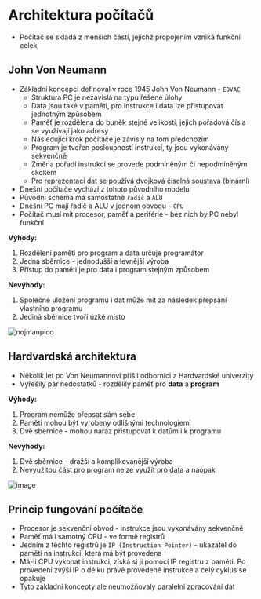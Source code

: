 # Architektura počítačů

- Počítač se skládá z menších částí, jejichž propojením vzniká funkční celek

## John Von Neumann

- Základní koncepci definoval v roce 1945 John Von Neumann - `EDVAC`
  - Struktura PC je nezávislá na typu řešené úlohy
  - Data jsou také v paměti, pro instrukce i data lze přistupovat jednotným způsobem
  - Paměť je rozdělena do buněk stejné velikosti, jejich pořadová čísla se využívají jako adresy
  - Následující krok počítače je závislý na tom předchozím
  - Program je tvořen posloupností instrukcí, ty jsou vykonávány sekvenčně
  - Změna pořadí instrukcí se provede podmíněným či nepodmíněným skokem
  - Pro reprezentaci dat se používá dvojková číselná soustava (binární)
- Dnešní počítače vychází z tohoto původního modelu
- Původní schéma má samostatně `řadič` a `ALU`
- Dnešní PC mají řadič a ALU v jednom obvodu - `CPU`
- Počítač musí mít procesor, paměť a periférie - bez nich by PC nebyl funkční

**Výhody:**
1. Rozdělení paměti pro program a data určuje programátor
2. Jedna sběrnice - jednodušší a levnější výroba
3. Přístup do paměti je pro data i program stejným způsobem

**Nevýhody:**
1. Společné uložení programu i dat může mít za následek přepsání vlastního programu
2. Jediná sběrnice tvoří úzké místo

![nojmanpico](https://github.com/janekspalek/apps/assets/98762780/a5472b7b-9009-4b8b-956e-e024d27c4be4)


## Hardvardská architektura

- Několik let po Von Neumannovi přišli odborníci z Hardvardské univerzity
- Vyřešily pár nedostatků - rozdělily paměť pro **data** a **program**
  
**Výhody:**
1. Program nemůže přepsat sám sebe
2. Paměti mohou být vyrobeny odlišnými technologiemi
3. Dvě sběrnice - mohou naráz přistupovat k datům i k programu

**Nevýhody:**
1. Dvě sběrnice - dražší a komplikovanější výroba
2. Nevyužitou část pro program nelze využít pro data a naopak

![image](https://github.com/janekspalek/apps/assets/98762780/38d80844-52c4-47c3-a836-1ee9e438f184)


## Princip fungování počítače

- Procesor je sekvenční obvod - instrukce jsou vykonávány sekvenčně
- Paměť má i samotný CPU - ve formě registrů
- Jedním z těchto registrů je `IP (Instruction Pointer)` - ukazatel do paměti na instrukci, která má být provedena
- Má-li CPU vykonat instrukci, získá si ji pomocí IP registru z paměti. Po provedení zvýší IP o délku právě provedené instrukce a celý cyklus se opakuje
- Tyto základní koncepty ale neumožňovaly paralelní zpracování dat
